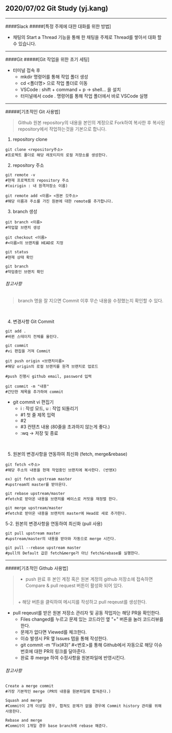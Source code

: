 ## 2020/07/02 Git Study (yj.kang)

------

####Slack
#####[특정 주제에 대한 대화를 위한 방법]
+ 채팅의 Start a Thread 기능을 통해 한 채팅을 주제로 Thread를 쌓아서 대화 할 수 있습니다.

------

####Git
#####[Git 작업을 위한 초기 세팅]
+ 터미널 접속 후 
    + mkdir 명령어를 통해 작업 폴더 생성
    + cd <폴더명> 으로 작업 폴더로 이동
    + VSCode : shift + command + p -> shell... 을 설치 
    + 터미널에서 code . 명령어를 통해 작업 폴더에서 바로 VSCode 실행


------

#####[기초적인 Git 사용법]
> Github 원본 repository의 내용을 본인의 계정으로 Fork하여 복사한 후 복사된 repository에서 작업하는것을 기본으로 합니다.

1. repository clone
```
git clone <repository주소> 
#프로젝트 폴더로 해당 레포티지의 로컬 저장소를 생성한다.
```
2. repository 주소
```
git remote -v 
#현재 프로젝트의 repository 주소
#(oirigin : 내 원격저장소 이름)

git remote add <이름> <원본 깃주소> 
#해당 이름과 주소를 가진 원본에 대한 remote를 추가합니다.
```

3. branch 생성
```
git branch <이름> 
#작업할 브랜치 생성

git checkout <이름> 
#<이름>의 브랜치를 HEAD로 지정

git status 
#현재 상태 확인

git branch 
#작업중인 브랜치 확인
```

###### 참고사항
> branch 명을 잘 지으면 Commit 이후 무슨 내용을 수정했는지 확인할 수 있다.

<br/>

4. 변경사항 Git Commit
```
git add . 
#바뀐 스테이지 전체를 올린다.

git commit 
#vi 편집을 거쳐 Commit

git push origin <브랜치이름> 
#해당 origin의 로컬 브랜치를 원격 브랜치로 업로드

#push 진행시 github email, password 입력

git commit -m "내용" 
#간단한 제목을 추가하여 commit
```

+ git commit vi 편집기
    + i : 작성 모드, u : 작업 되돌리기
    + #1 첫 줄 제목 입력
    + #2
    + #3 컨텐츠 내용 (80줄을 초과하지 않는게 좋다.)
    + :wq -> 저장 및 종료

<br/>

5. 원본의 변경사항을 연동하여 최신화 (fetch, merge&rebase)
```
git fetch <주소> 
#해당 주소의 내용을 현재 작업중인 브랜치에 복사한다. (반영X)

ex) git fetch upstream master
#upstream의 master를 받아온다.

git rebase upstream/master 
#fetch로 받아온 내용을 브랜치를 베이스로 커밋을 재정렬 한다.

git merge upstream/master 
#fetch로 받아온 내용을 브랜치의 master에 Head로 새로 추가한다.
```

5-2. 원본의 변경사항을 연동하여 최신화 (pull 사용)
```
git pull upstream master 
#upstream/master의 내용을 받아와 자동으로 merge 시킨다.

git pull --rebase upstream master 
#pull의 Default 값은 fetch&merge가 아닌 fetch&rebase를 실행한다.
```

------

#####[기초적인 Github 사용법]
>+ push 완료 후 본인 계정 혹은 원본 계정의 github 저장소에 접속하면 Compare & pull request 버튼이 활성화 되어 있다.
><br/>
>+ 해당 버튼을 클릭하여 메시지를 작성하고 pull reqeust를 생성한다.

+ pull reqeust를 받은 원본 저장소 관리자 및 공동 작업자는 해당 PR을 확인한다.
    + Files changed를 누르고 문제 있는 코드라인 옆 "+" 버튼을 눌러 코드리뷰를 한다.
    + 문제가 없다면 Viewed를 체크한다.
    + 이슈 발생시 PR 옆 Issues 탭을 통해 작성한다.
    + git commit -m “Fix(#3)” #<번호>를 통해 Github에서 자동으로 해당 이슈 번호에 대한 PR의 링크를 달아준다.
    + 완료 후 merge 하여 수정사항을 원본파일에 반영시킨다.

###### 참고사항
```
Create a merge commit
#가장 기본적인 merge (PR의 내용을 원본파일에 합쳐준다.)

Squash and merge
#Commit이 2개 이상일 경우, 합쳐도 문제가 없을 경우에 Commit history 관리를 위해 사용한다.

Rebase and merge
#Commit이 1개일 경우 base branch에 rebase 해준다.
```